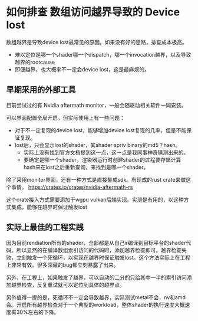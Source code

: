 # 如何排查 数组访问越界导致的 Device lost

数组越界是导致device lost最常见的原因。如果没有好的思路，排查成本极高。

- 难以定位是哪一个shader哪一个dispatch，哪一个invocation越界，以及导致越界的rootcause
- 即便越界，也大概率不一定会device lost，这是最麻烦的。

## 早期采用的外部工具

目前尝试过的有 Nvidia aftermath monitor，一般会随驱动相关软件一同安装。

可以界面配置全局开启。但实际使用上有一些问题：

- 对于不一定复现的device lost，能够增加device lost复现的几率，但是不能保证复现。
- lost后，只会显示lost的shader，其shader spriv binary的md5？hash。
  - 实际上没有找到官方文档提到这一点，这一点是我同事神奇猜测出来的。
  - 要确定是哪一个shader，渲染器运行时创建shader的过程要存储计算hash来在lost之后重新查询，来找到是哪一个shader。

除了采用monitor界面，还有一种方式是直接集成sdk。有现成的rust crate来做这个事情。 <https://crates.io/crates/nvidia-aftermath-rs>

这个crate接入方式需要添加于wgpu vulkan后端实现。实测是有用的，以这种方式集成，能够在越界时保证触发lost

## 实际上最佳的工程实践

因为目前rendiation所有的shader，全部都是从自己ir编译到目标平台的shader代码。所以显然的在编译数组索引访问的代码时，添加越界检查即可。越界检查失败，立刻触发一个死循环，以实现在越界时保证触发lost。这个方法实际上在工程上非常有效。很多深藏的bug都立刻暴露了出来。

另外，在工程上，如果触发了越界，可以自动的二分的只给其中一半的索引访问添加越界检查，反复重试就可以定位到具体的越界点。

另外值得一提的是，死循环不一定会导致越界，实际测试metal不会，nv和amd会。开启所有越界检查对于一个典型的workload，整体shader的执行速度大概速度有30%左右的下降。
